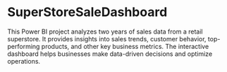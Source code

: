 # SuperStoreSaleDashboard
This Power BI project analyzes two years of sales data from a retail superstore. It provides insights into sales trends, customer behavior, top-performing products, and other key business metrics. The interactive dashboard helps businesses make data-driven decisions and optimize operations.
